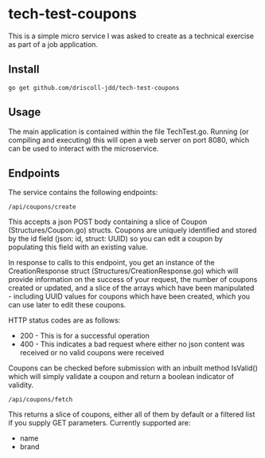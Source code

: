 # tech-test-coupons
This is a simple micro service I was asked to create as a technical exercise as part of a job application.

## Install

    go get github.com/driscoll-jdd/tech-test-coupons

## Usage

The main application is contained within the file TechTest.go. Running (or compiling and executing) this will open a web server on port 8080, which can be used to interact with the microservice.

## Endpoints

The service contains the following endpoints:

    /api/coupons/create

This accepts a json POST body containing a slice of Coupon (Structures/Coupon.go) structs. Coupons are uniquely identified and stored by the id field (json: id, struct: UUID) so you can edit a coupon by populating this field with an existing value.

In response to calls to this endpoint, you get an instance of the CreationResponse struct (Structures/CreationResponse.go) which will provide information on the success of your request, the number of coupons created or updated, and a slice of the arrays which have been manipulated - including UUID values for coupons which have been created, which you can use later to edit these coupons.

HTTP status codes are as follows:

 * 200 - This is for a successful operation
 * 400 - This indicates a bad request where either no json content was received or no valid coupons were received

Coupons can be checked before submission with an inbuilt method IsValid() which will simply validate a coupon and return a boolean indicator of validity.

    /api/coupons/fetch

This returns a slice of coupons, either all of them by default or a filtered list if you supply GET parameters. Currently supported are:

 * name
 * brand

